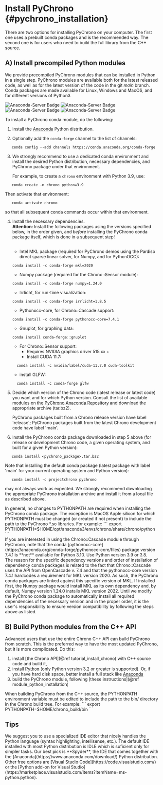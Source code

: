 Install PyChrono {#pychrono_installation}
==========================

There are two options for installing PyChrono on your computer. 
The first one uses a prebuilt conda packages and is the recommended way. 
The second one is for users who need to build the full library from the C++ source.


## A) Install precompiled Python modules

We provide precompiled PyChrono modules that can be installed in Python in a single step. PyChrono modules are available both for the latest released code, as well as for the latest version of the code in the git *main* branch.  Conda packages are made available for Linux, Windows and MacOS, and for different versions of Python3.

![Anaconda-Server Badge](https://anaconda.org/projectchrono/pychrono/badges/latest_release_date.svg)
![Anaconda-Server Badge](https://anaconda.org/projectchrono/pychrono/badges/platforms.svg)
![Anaconda-Server Badge](https://anaconda.org/projectchrono/pychrono/badges/license.svg)
![Anaconda-Server Badge](https://anaconda.org/projectchrono/pychrono/badges/downloads.svg)

To install a PyChrono conda module, do the following:

1. Install the [Anaconda](https://www.anaconda.com/download/) Python distribution. <br>


2. Optionally add the `conda-forge` channel to the list of channels:
```
   conda config --add channels https://conda.anaconda.org/conda-forge
```   

3. We strongly recommend to use a dedicated conda environment and install the desired Python distribution, necessary dependencies, and PyChrono package under that environment.

   For example, to create a `chrono` environment with Python 3.9, use:
```
   conda create -n chrono python=3.9
```   
   Then activate that environment:
```
   conda activate chrono
```
   so that all subsequent conda commands occur within that environment.

4. Install the necessary dependencies.<br>
   **Attention**: Install the following packages using the versions specified below, in the order given, and *before* installing the PyChrono conda package itself, which is done in a subsequent step!<br><br>

   - Intel MKL package (required for PyChrono demos using the Pardiso direct sparse linear solver, for Numpy, and for PythonOCC):
   ```
   conda install -c conda-forge mkl=2020
   ```
   - Numpy package (required for the Chrono::Sensor module):
   ```
   conda install -c conda-forge numpy=1.24.0
   ```
   - Irrlicht, for run-time visualization:
   ```
   conda install -c conda-forge irrlicht=1.8.5
   ```
   - Pythonocc-core, for Chrono::Cascade support:
   ``` 
   conda install -c conda-forge pythonocc-core=7.4.1
   ```
   - Gnuplot, for graphing data: 
   ``` 
   conda install conda-forge::gnuplot
   ```
   - For Chrono::Sensor support:
     - Requires NVIDIA graphics driver 515.xx +
     - Install CUDA 11.7:
   ```
     conda install -c nvidia/label/cuda-11.7.0 cuda-toolkit
   ```
     - install GLFW: 
   ```
     conda install -c conda-forge glfw
   ```

5. Decide which version of the Chrono code (latest release or latest code) you want and for which Python version.  Consult the list of available modules on the [PyChrono Anaconda Repository](https://anaconda.org/projectchrono/pychrono/files) and download the appropriate archive (tar.bz2). 

   PyChrono packages built from a Chrono release version have label 'release'; PyChrono packages built from the latest Chrono development code have label 'main'.


6. Install the PyChrono conda package downloaded in step 5 above (for release or development Chrono code, a given operating system, and built for a given Python version):
```
   conda install <pychrono_package>.tar.bz2
```    

   Note that installing the default conda package (latest package with label 'main' for your current operating system and Python version):
```
   conda install -c projectchrono pychrono
```
   may not always work as expected. We strongly recommend downloading the appropriate PyChrono installation archive and install it from a local file as described above.

<div class="ce-warning">
In general, no changes to PYTHONPATH are required when installing the PyChrono conda package.  The exception is MacOS Apple silicon for which PYTHONPATH must be changed (or created if not present) to include the path to the PyChrono *.so libraries. For example:
```
export PYTHONPATH=$HOME/opt/anaconda3/envs/chrono/share/chrono/python
```
</div>

<div class="ce-warning">
If you are interested in using the Chrono::Cascade module through PyChrono, note that the conda [pythonocc-core](https://anaconda.org/conda-forge/pythonocc-core/files) package version 7.4.1 is **not** available for Python 3.10.  Use Python version 3.9 or 3.8.
</div>

<div class="ce-info">
The reason for the specific dependency versions and order of installation of dependency conda packages is related to the fact that Chrono::Cascade uses the API from OpenCascade v. 7.4 and that the pythonocc-core version 7.4.1 hardcodes a requirement for MKL version 2020. As such, the PyChrono conda packages are linked against this specific version of MKL.  If installed first, the Numpy package would install MKL as its own dependency and, by default, Numpy version 1.24.0 installs MKL version 2022.  Until we modify the PyChrono conda package to automatically install all required dependencies of the necessary version and in the proper order, it is the user's responsibility to ensure version compatibility by following the steps above as listed.
</div>   

   


## B) Build Python modules from the C++ API

Advanced users that use the entire Chrono C++ API can build PyChrono from scratch. 
This is the preferred way to have the most updated PyChrono, but it is more complicated.
Do this:

1. install [the Chrono API](@ref tutorial_install_chrono) with C++ source code and build it,
2. install [Python](http://www.python.org) (only Python version 3.2 or greater is supported). 
   Or, if you have hard disk space, better install a full stack like [Anaconda](https://www.anaconda.com/download/)
3. build the PyChrono module, following [these instructions](@ref module_python_installation)

<div class="ce-warning">
When building PyChrono from the C++ source, the PYTHONPATH environment variable must be edited to include the path to the bin/ directory in the Chrono build tree.
For example:
```
export PYTHONPATH=$HOME/chrono_build/bin
```
</div>

## Tips

<div class="ce-info">
We suggest you to use a specialized IDE editor that nicely handles the Python language (syntax highlighting, intellisense, etc.). 
The default IDE installed with most Python distribution is IDLE which is suficient only for simpler tasks. 
Our best pick is **Spyder**, the IDE that comes together with the [Anaconda](https://www.anaconda.com/download/) Python distribution. 
Other free options are [Visual Studio Code](https://code.visualstudio.com/) or the [Python add-on for Visual Studio](https://marketplace.visualstudio.com/items?itemName=ms-python.python).
</div>


